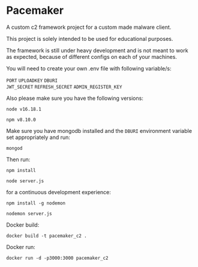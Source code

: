 # Pacemaker

A custom c2 framework project for a custom made malware client.

This project is solely intended to be used for educational purposes.

The framework is still under heavy development and is not meant to work as expected, because of different configs on each of your machines.

You will need to create your own .env file with following variable/s:

```PORT```
```UPLOADKEY```
```DBURI```  
```JWT_SECRET```
```REFRESH_SECRET```
```ADMIN_REGISTER_KEY```

Also please make sure you have the following versions:

```node v16.18.1```

```npm v8.10.0```

Make sure you have mongodb installed and the ```DBURI``` environment variable set appropriately and run:

```mongod```

Then run:

```npm install```

```node server.js```

for a continuous development experience:

```npm install -g nodemon```

```nodemon server.js```

Docker build:

```docker build -t pacemaker_c2 .```

Docker run:

```docker run -d -p3000:3000 pacemaker_c2```


